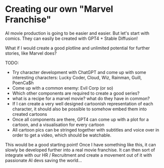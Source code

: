 # Creating our own "Marvel Franchise"

AI movie production is going to be easier and easier. But let's start with comics. They can easily be created with GPT4 + Stable Diffusion!

What if I would create a good plotline and unlimited potential for further stories, like Marvel does?

TODO:

- Try character development with ChatGPT and come up with some interesting characters: Lucky Coder, Cloud, Wiz, Rainman, Guill, PoenCa$h
- Come up with a common enemy: Evil Corp (or so)
- Which other components are required to create a good series?
- what is a recipe for a marvel movie? what do they have in common?
- If I can create a very well designed cartoonish representation of each character, it should also be possible to somehow embed them into created cartoons
- Once all components are there, GPT4 can come up with a plot for a cartoon, and a visualisation for every cartoon
- All cartoon pics can be stringed together with subtitles and voice over in order to get a video, which should be watchable.

This would be a good starting point! Once I have something like this, it can slowly be developed further into a real movie franchise. It can then sort of integrate with our HR / Recruitment and create a movement out of it with passionate AI devs saving the world...
